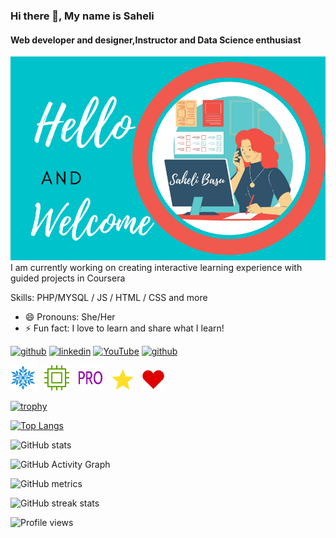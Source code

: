 
<!-- ### Hi there 👋
**MehaRima/meharima** is a ✨ _special_ ✨ repository because its `README.md` (this file) appears on your GitHub profile.

Here are some ideas to get you started:

- 🔭 I’m currently working on ...
- 🌱 I’m currently learning ...
- 👯 I’m looking to collaborate on ...
- 🤔 I’m looking for help with ...
- 💬 Ask me about ...
- 📫 How to reach me: ...
- 😄 Pronouns: ...
- ⚡ Fun fact: ...
-->
### Hi there 👋, My name is Saheli 
#### Web developer and designer,Instructor and Data Science enthusiast
![Web developer and designer,Instructor and Data Science enthusiast](https://github.com/MehaRima/meharima/blob/main/Hello.png)
I am currently working on creating interactive learning experience with guided projects in Coursera 

Skills: PHP/MYSQL / JS / HTML / CSS and more

- 😄 Pronouns: She/Her 
- ⚡ Fun fact: I love to learn and share what I learn! 


[<img src='https://cdn.jsdelivr.net/npm/simple-icons@3.0.1/icons/github.svg' alt='github' height='40'>](https://github.com/MehaRima)  [<img src='https://cdn.jsdelivr.net/npm/simple-icons@3.0.1/icons/linkedin.svg' alt='linkedin' height='40'>](https://www.linkedin.com/in/saheli-basu/)  [<img src='https://cdn.jsdelivr.net/npm/simple-icons@3.0.1/icons/youtube.svg' alt='YouTube' height='40'>](https://www.youtube.com/channel/sahelibasu)  [<img src='https://cdn.jsdelivr.net/npm/simple-icons@3.0.1/icons/github.svg' alt='github' height='40'>](https://sahelibasu23.github.io)  

<a href='https://archiveprogram.github.com/'><img src='https://raw.githubusercontent.com/acervenky/animated-github-badges/master/assets/acbadge.gif' width='40' height='40'></a> <a href='https://docs.github.com/en/developers'><img src='https://raw.githubusercontent.com/acervenky/animated-github-badges/master/assets/devbadge.gif' width='40' height='40'></a> <a href='https://github.com/pricing'><img src='https://raw.githubusercontent.com/acervenky/animated-github-badges/master/assets/pro.gif' width='40' height='40'></a> <a href='https://stars.github.com/'><img src='https://raw.githubusercontent.com/acervenky/animated-github-badges/master/assets/starbadge.gif' width='35' height='35'></a> <a href='https://docs.github.com/en/github/supporting-the-open-source-community-with-github-sponsors'><img src='https://raw.githubusercontent.com/acervenky/animated-github-badges/master/assets/sponsorbadge.gif' width='35' height='35'></a> 

[![trophy](https://github-profile-trophy.vercel.app/?username=MehaRima)](https://github.com/ryo-ma/github-profile-trophy)

[![Top Langs](https://github-readme-stats.vercel.app/api/top-langs/?username=MehaRima)](https://github.com/anuraghazra/github-readme-stats)

![GitHub stats](https://github-readme-stats.vercel.app/api?username=MehaRima&show_icons=true)  

![GitHub Activity Graph](https://activity-graph.herokuapp.com/graph?username=MehaRima)  

![GitHub metrics](https://metrics.lecoq.io/MehaRima)  

![GitHub streak stats](https://github-readme-streak-stats.herokuapp.com/?user=MehaRima)  

![Profile views](https://gpvc.arturio.dev/MehaRima)  
